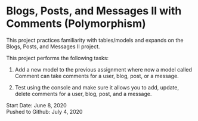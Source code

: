# Blogs, Posts, and Messages II with Comments (Polymorphism)

This project practices familiarity with tables/models and expands on the Blogs, Posts, and Messages II project.

This project performs the following tasks:

1. Add a new model to the previous assignment where now a model called Comment can take comments for a user, blog, post, or a message.

2. Test using the console and make sure it allows you to add, update, delete comments for a user, blog, post, and a message. 

Start Date: June 8, 2020\
Pushed to Github: July 4, 2020